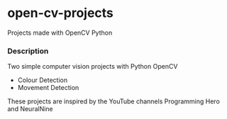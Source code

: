 # open-cv-projects
Projects made with OpenCV Python

### Description
Two simple computer vision projects with Python OpenCV
- Colour Detection
- Movement Detection

These projects are inspired by the YouTube channels Programming Hero and NeuralNine
